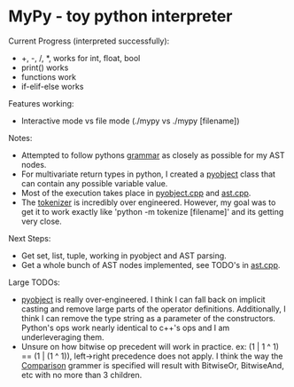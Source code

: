 # MyPy - toy python interpreter

Current Progress (interpreted successfully):
- +, -, /, *, works for int, float, bool
- print() works
- functions work
- if-elif-else works

Features working:
- Interactive mode vs file mode (./mypy vs ./mypy \[filename\])

Notes:
- Attempted to follow pythons [grammar](https://docs.python.org/3/reference/grammar.html) as closely as possible for my AST nodes.
- For multivariate return types in python, I created a [pyobject](src/objects/pyobject.cpp) class that can contain any possible variable value.
- Most of the execution takes place in [pyobject.cpp](src/objects/pyobject.cpp) and [ast.cpp](src/ast/ast.cpp).
- The [tokenizer](src/tokenizer.cpp) is incredibly over engineered. However, my goal was to get it to work exactly like 'python -m tokenize \[filename\]' and its getting very close.

Next Steps:
- Get set, list, tuple, working in pyobject and AST parsing.
- Get a whole bunch of AST nodes implemented, see TODO's in [ast.cpp](src/ast/ast.cpp).

Large TODOs:
- [pyobject](src/objects/pyobject.cpp) is really over-engineered. I think I can fall back on implicit casting and remove large parts of the operator definitions. Additionally, I think I can remove the type string as a parameter of the constructors. Python's ops work nearly identical to c++'s ops and I am underleveraging them.
- Unsure on how bitwise op precedent will work in practice. ex: (1 | 1 ^ 1) == (1 | (1 ^ 1)), left->right precedence does not apply. I think the way the [Comparison](https://docs.python.org/3/reference/grammar.html) grammer is specified will result with BitwiseOr, BitwiseAnd, etc with no more than 3 children.
